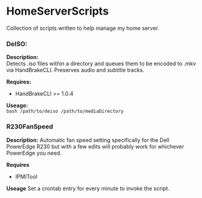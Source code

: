 # HomeServerScripts

Collection of scripts written to help manage my home server.

### DeISO:

**Description:**  
 Detects .iso files within a directory and queues them to be encoded to .mkv via HandBrakeCLI. Preserves audio and subtitle tracks.

**Requires:**

- HandBrakeCLI >= 1.0.4

**Useage:**  
`bash /path/to/deiso /path/to/mediaDirectory`

### R230FanSpeed

**Description:**
Automatic fan speed setting specifically for the Dell PowerEdge R230 but with a few edits will probably work for whichever PowerEdge you need.

**Requires**

- IPMITool

**Useage**
Set a crontab entry for every minute to invoke the script.
